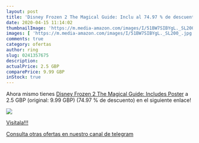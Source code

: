 ```yaml
---
layout: post
title: 'Disney Frozen 2 The Magical Guide: Inclu al 74.97 % de descuento'
date: 2020-04-15 11:14:02
thumbnailImage: 'https://m.media-amazon.com/images/I/51BW7SIBYgL._SL200_.jpg'
images: [ 'https://m.media-amazon.com/images/I/51BW7SIBYgL._SL200_.jpg' ]
comments: true
category: ofertas
author: ring
slug: 0241357675
description:
actualPrice: 2.5 GBP
comparePrice: 9.99 GBP
inStock: true
---
```


Ahora mismo tienes [Disney Frozen 2 The Magical Guide: Includes Poster](https://www.amazon.com/dp/0241357675/?tag=redken08-20) a 2.5 GBP (original: 9.99 GBP) (74.97 %  de descuento) en el siguiente enlace!

[![](https://m.media-amazon.com/images/I/51BW7SIBYgL._SL200_.jpg)](https://www.amazon.com/dp/0241357675/?tag=redken08-20)

[Visítala!!!](https://www.amazon.com/dp/0241357675/?tag=redken08-20)

[Consulta otras ofertas en nuestro canal de telegram](https://t.me/s/ofertas25)
